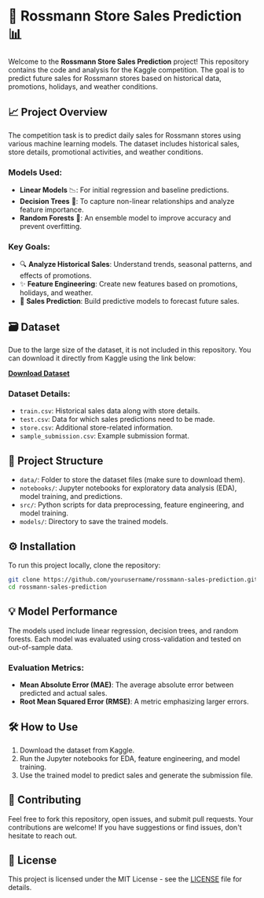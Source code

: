 # 🚀 Rossmann Store Sales Prediction 📊

Welcome to the **Rossmann Store Sales Prediction** project! This repository contains the code and analysis for the Kaggle competition. The goal is to predict future sales for Rossmann stores based on historical data, promotions, holidays, and weather conditions.

## 📈 Project Overview

The competition task is to predict daily sales for Rossmann stores using various machine learning models. The dataset includes historical sales, store details, promotional activities, and weather conditions.


### Models Used:
- **Linear Models** 📉: For initial regression and baseline predictions.
- **Decision Trees** 🌳: To capture non-linear relationships and analyze feature importance.
- **Random Forests** 🌲: An ensemble model to improve accuracy and prevent overfitting.

### Key Goals:
- 🔍 **Analyze Historical Sales**: Understand trends, seasonal patterns, and effects of promotions.
- ✨ **Feature Engineering**: Create new features based on promotions, holidays, and weather.
- 🔮 **Sales Prediction**: Build predictive models to forecast future sales.

## 🗃 Dataset

Due to the large size of the dataset, it is not included in this repository. You can download it directly from Kaggle using the link below:

[**Download Dataset**](<https://www.kaggle.com/competitions/rossmann-store-sales/data>)

### Dataset Details:
- `train.csv`: Historical sales data along with store details.
- `test.csv`: Data for which sales predictions need to be made.
- `store.csv`: Additional store-related information.
- `sample_submission.csv`: Example submission format.

## 📂 Project Structure

- `data/`: Folder to store the dataset files (make sure to download them).
- `notebooks/`: Jupyter notebooks for exploratory data analysis (EDA), model training, and predictions.
- `src/`: Python scripts for data preprocessing, feature engineering, and model training.
- `models/`: Directory to save the trained models.

  
## ⚙️ Installation

To run this project locally, clone the repository:


```bash
git clone https://github.com/yourusername/rossmann-sales-prediction.git
cd rossmann-sales-prediction
```

## 💡 Model Performance

The models used include linear regression, decision trees, and random forests. Each model was evaluated using cross-validation and tested on out-of-sample data.

### Evaluation Metrics:
- **Mean Absolute Error (MAE)**: The average absolute error between predicted and actual sales.
- **Root Mean Squared Error (RMSE)**: A metric emphasizing larger errors.

## 🛠 How to Use

1. Download the dataset from Kaggle.
2. Run the Jupyter notebooks for EDA, feature engineering, and model training.
3. Use the trained model to predict sales and generate the submission file.


## 🤝 Contributing

Feel free to fork this repository, open issues, and submit pull requests. Your contributions are welcome! If you have suggestions or find issues, don't hesitate to reach out.

## 📜 License

This project is licensed under the MIT License - see the [LICENSE](LICENSE) file for details.

